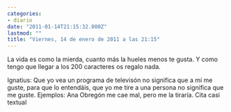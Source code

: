 ```yaml
---
categories:
- diario
date: "2011-01-14T21:15:32.000Z"
lastmod: ""
title: "Viernes, 14 de enero de 2011 a las 21:15"
---
```


La vida es como la mierda, cuanto más la hueles menos te gusta. Y como tengo que llegar a los 200 caracteres  os regalo nada.


Ignatius:
 Que yo vea un programa de televisón no significa que a mí­ me guste, para que lo entendáis, que yo me tire a una persona no significa que me guste. Ejemplos: Ana Obregón me cae mal, pero me la tirarí­a.
Cita casi textual